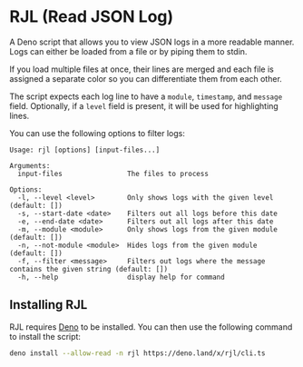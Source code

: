 # RJL (Read JSON Log)

A Deno script that allows you to view JSON logs in a more readable manner. Logs can
either be loaded from a file or by piping them to stdin.

If you load multiple files at once, their lines are merged and each file is assigned
a separate color so you can differentiate them from each other.

The script expects each log line to have a `module`, `timestamp`, and `message` field.
Optionally, if a `level` field is present, it will be used for highlighting lines.

You can use the following options to filter logs:

```
Usage: rjl [options] [input-files...]

Arguments:
  input-files                The files to process

Options:
  -l, --level <level>        Only shows logs with the given level (default: [])
  -s, --start-date <date>    Filters out all logs before this date
  -e, --end-date <date>      Filters out all logs after this date
  -m, --module <module>      Only shows logs from the given module (default: [])
  -n, --not-module <module>  Hides logs from the given module (default: [])
  -f, --filter <message>     Filters out logs where the message contains the given string (default: [])
  -h, --help                 display help for command
```

## Installing RJL

RJL requires [Deno](https://deno.land) to be installed. You can then use
the following command to install the script:

```sh
deno install --allow-read -n rjl https://deno.land/x/rjl/cli.ts
```

